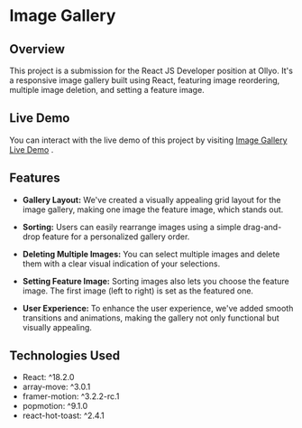 # Image Gallery

## Overview

This project is a submission for the React JS Developer position at Ollyo. It's a responsive image gallery built using React, featuring image reordering, multiple image deletion, and setting a feature image.

## Live Demo

You can interact with the live demo of this project by visiting <a href="https://image-gallery-by-nahid.netlify.app/" target="_blank">Image Gallery Live Demo</a> .

## Features

- **Gallery Layout:** We've created a visually appealing grid layout for the image gallery, making one image the feature image, which stands out.

- **Sorting:** Users can easily rearrange images using a simple drag-and-drop feature for a personalized gallery order.

- **Deleting Multiple Images:** You can select multiple images and delete them with a clear visual indication of your selections.

- **Setting Feature Image:** Sorting images also lets you choose the feature image. The first image (left to right) is set as the featured one.

- **User Experience:** To enhance the user experience, we've added smooth transitions and animations, making the gallery not only functional but visually appealing.

## Technologies Used

- React: ^18.2.0
- array-move: ^3.0.1
- framer-motion: ^3.2.2-rc.1
- popmotion: ^9.1.0
- react-hot-toast: ^2.4.1

<!-- ## Getting Started

1. Clone the repository to your local machine.
2. Install dependencies with `npm install`.
3. Start the development server with `npm run dev`.
4. Access the application at `http://localhost:5173/` in your web browser. -->

